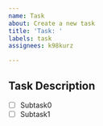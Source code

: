 ```yaml
---
name: Task
about: Create a new task
title: 'Task: '
labels: task
assignees: k98kurz

---
```


## Task Description

<!-- Write the task description below and list any subtasks -->



- [ ] Subtask0
- [ ] Subtask1
